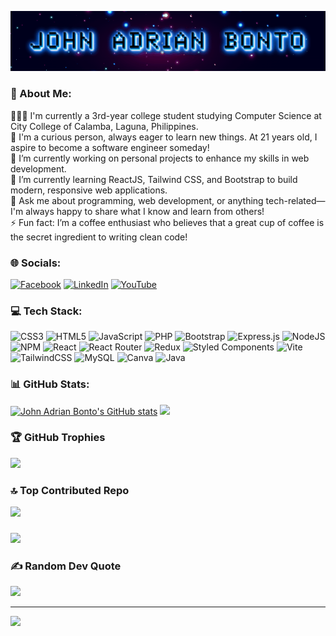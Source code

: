 
![John Adrian Bonto GIF](https://github.com/Adrian9502/Adrian9502/blob/main/myname.gif)

### 💫 About Me:
👨🏽‍🎓 I'm currently a 3rd-year college student studying Computer Science at City College of Calamba, Laguna, Philippines. <br>
🎯 I'm a curious person, always eager to learn new things. At 21 years old, I aspire to become a software engineer someday! <br>
🔭 I’m currently working on personal projects to enhance my skills in web development.<br>🌱 I’m currently learning ReactJS, Tailwind CSS, and Bootstrap to build modern, responsive web applications.<br>💬 Ask me about programming, web development, or anything tech-related—I'm always happy to share what I know and learn from others!<br>⚡ Fun fact: I’m a coffee enthusiast who believes that a great cup of coffee is the secret ingredient to writing clean code!

### 🌐 Socials:
[![Facebook](https://img.shields.io/badge/Facebook-%231877F2.svg?logo=Facebook&logoColor=white)](https://facebook.com/profile.php?id=100082782967903) [![LinkedIn](https://img.shields.io/badge/LinkedIn-%230077B5.svg?logo=linkedin&logoColor=white)](https://linkedin.com/in/john-adrian-bonto-a65704283/) [![YouTube](https://img.shields.io/badge/YouTube-%23FF0000.svg?logo=YouTube&logoColor=white)](https://youtube.com/@@johnadrianbonto6883) 

### 💻 Tech Stack:
![CSS3](https://img.shields.io/badge/css3-%231572B6.svg?style=for-the-badge&logo=css3&logoColor=white) ![HTML5](https://img.shields.io/badge/html5-%23E34F26.svg?style=for-the-badge&logo=html5&logoColor=white) ![JavaScript](https://img.shields.io/badge/javascript-%23323330.svg?style=for-the-badge&logo=javascript&logoColor=%23F7DF1E) ![PHP](https://img.shields.io/badge/php-%23777BB4.svg?style=for-the-badge&logo=php&logoColor=white) ![Bootstrap](https://img.shields.io/badge/bootstrap-%238511FA.svg?style=for-the-badge&logo=bootstrap&logoColor=white) ![Express.js](https://img.shields.io/badge/express.js-%23404d59.svg?style=for-the-badge&logo=express&logoColor=%2361DAFB) ![NodeJS](https://img.shields.io/badge/node.js-6DA55F?style=for-the-badge&logo=node.js&logoColor=white) ![NPM](https://img.shields.io/badge/NPM-%23CB3837.svg?style=for-the-badge&logo=npm&logoColor=white) ![React](https://img.shields.io/badge/react-%2320232a.svg?style=for-the-badge&logo=react&logoColor=%2361DAFB) ![React Router](https://img.shields.io/badge/React_Router-CA4245?style=for-the-badge&logo=react-router&logoColor=white) ![Redux](https://img.shields.io/badge/redux-%23593d88.svg?style=for-the-badge&logo=redux&logoColor=white) ![Styled Components](https://img.shields.io/badge/styled--components-DB7093?style=for-the-badge&logo=styled-components&logoColor=white) ![Vite](https://img.shields.io/badge/vite-%23646CFF.svg?style=for-the-badge&logo=vite&logoColor=white) ![TailwindCSS](https://img.shields.io/badge/tailwindcss-%2338B2AC.svg?style=for-the-badge&logo=tailwind-css&logoColor=white) ![MySQL](https://img.shields.io/badge/mysql-4479A1.svg?style=for-the-badge&logo=mysql&logoColor=white) ![Canva](https://img.shields.io/badge/Canva-%2300C4CC.svg?style=for-the-badge&logo=Canva&logoColor=white) ![Java](https://img.shields.io/badge/java-%23ED8B00.svg?style=for-the-badge&logo=openjdk&logoColor=white)

### 📊 GitHub Stats:
[![John Adrian Bonto's GitHub stats](https://github-readme-stats.vercel.app/api?username=adrian9502&show_icons=true&theme=tokyonight)](https://github.com/adrian9502/github-readme-stats)
![](https://github-readme-streak-stats.herokuapp.com/?user=Adrian9502&theme=tokyonight&hide_border=true)

### 🏆 GitHub Trophies
![](https://github-profile-trophy.vercel.app/?username=Adrian9502&theme=tokyonight&no-frame=true&no-bg=false&margin-w=4)

### 🔝 Top Contributed Repo
![](https://github-contributor-stats.vercel.app/api?username=Adrian9502&limit=5&theme=tokyonight&combine_all_yearly_contributions=true)

### 
![](https://github-readme-stats.vercel.app/api/top-langs/?username=Adrian9502&theme=tokyonight&hide_border=true&include_all_commits=true&count_private=false&layout=compact)

### ✍️ Random Dev Quote
![](https://quotes-github-readme.vercel.app/api?type=horizontal&theme=tokyonight)

---
[![](https://visitcount.itsvg.in/api?id=Adrian9502&icon=0&color=6)](https://visitcount.itsvg.in)

<!-- Proudly created with GPRM ( https://gprm.itsvg.in ) -->
